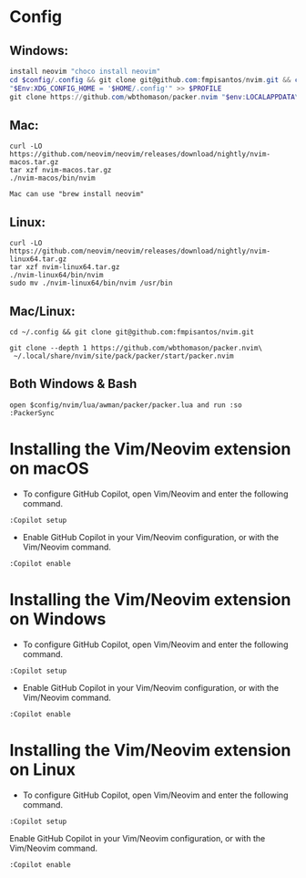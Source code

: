 # Config
## Windows: 
```powershell
install neovim "choco install neovim"
cd $config/.config && git clone git@github.com:fmpisantos/nvim.git && cd nvim
"$Env:XDG_CONFIG_HOME = '$HOME/.config'" >> $PROFILE
git clone https://github.com/wbthomason/packer.nvim "$env:LOCALAPPDATA\nvim-data\site\pack\packer\start\packer.nvim"
```
## Mac:
```shell
curl -LO https://github.com/neovim/neovim/releases/download/nightly/nvim-macos.tar.gz
tar xzf nvim-macos.tar.gz
./nvim-macos/bin/nvim
```
    Mac can use "brew install neovim"
## Linux:
```shell
curl -LO https://github.com/neovim/neovim/releases/download/nightly/nvim-linux64.tar.gz
tar xzf nvim-linux64.tar.gz
./nvim-linux64/bin/nvim
sudo mv ./nvim-linux64/bin/nvim /usr/bin 
```
## Mac/Linux:
```shell
cd ~/.config && git clone git@github.com:fmpisantos/nvim.git
```

```shell
git clone --depth 1 https://github.com/wbthomason/packer.nvim\
 ~/.local/share/nvim/site/pack/packer/start/packer.nvim
```
## Both Windows & Bash
    open $config/nvim/lua/awman/packer/packer.lua and run :so 
    :PackerSync 

# Installing the Vim/Neovim extension on macOS

- To configure GitHub Copilot, open Vim/Neovim and enter the following command.

```vim
:Copilot setup
```

- Enable GitHub Copilot in your Vim/Neovim configuration, or with the Vim/Neovim command.

```vim
:Copilot enable
```

# Installing the Vim/Neovim extension on Windows

- To configure GitHub Copilot, open Vim/Neovim and enter the following command.

```vim
:Copilot setup
```

- Enable GitHub Copilot in your Vim/Neovim configuration, or with the Vim/Neovim command.

```vim
:Copilot enable
```

# Installing the Vim/Neovim extension on Linux

- To configure GitHub Copilot, open Vim/Neovim and enter the following command.

```vim
:Copilot setup
```

Enable GitHub Copilot in your Vim/Neovim configuration, or with the Vim/Neovim command.

```vim
:Copilot enable
```
